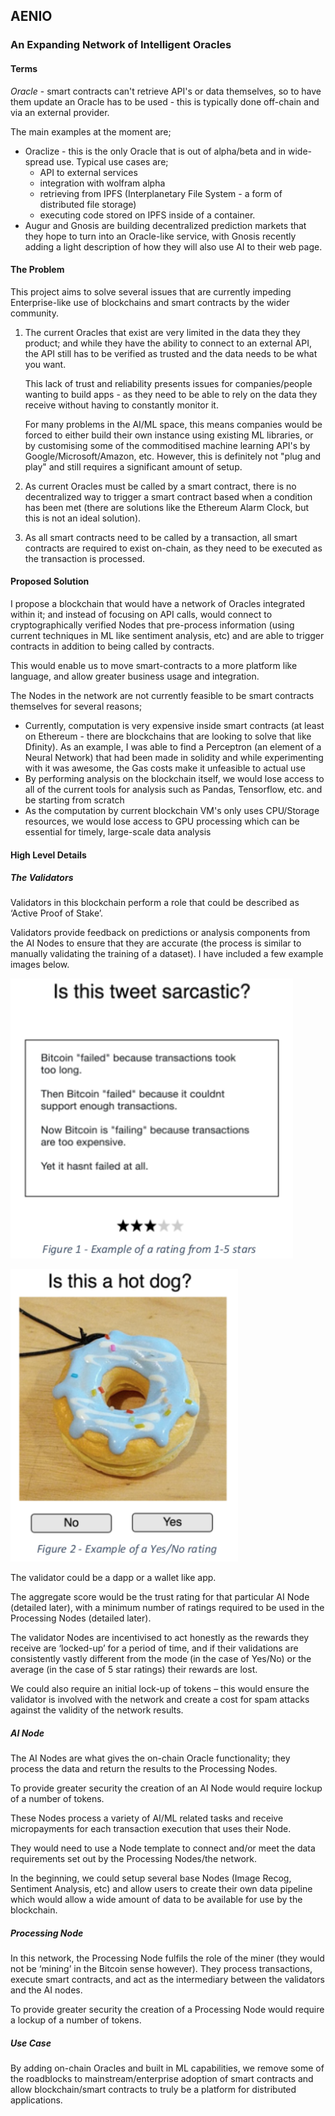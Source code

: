 ## AENIO

### An Expanding Network of Intelligent Oracles

#### Terms

*Oracle* - smart contracts can't retrieve API's or data themselves, so to have them update an
Oracle has to be used - this is typically done off-chain and via an external provider.

The main examples at the moment are;

- Oraclize - this is the only Oracle that is out of alpha/beta and in wide-spread use. 
  Typical use cases are; 
  - API to external services
  - integration with wolfram alpha
  - retrieving from IPFS (Interplanetary File System - a form of distributed file storage)
  - executing code stored on IPFS inside of a container.
- Augur and Gnosis are building decentralized prediction markets that they hope to turn into an Oracle-like service, with Gnosis recently adding a light description of how they will also use AI to their web page.

#### The Problem

This project aims to solve several issues that are currently impeding Enterprise-like use of blockchains and smart contracts by the wider community.

1. The current Oracles that exist are very limited in the data they they product; and while they have the ability to connect to an external API, the API still has to be verified as trusted and the data needs to be what you want. 

   This lack of trust and reliability presents issues for companies/people wanting to build apps - as they need to be able to rely on the data they receive without having to constantly monitor it. 

   For many problems in the AI/ML space, this means companies would be forced to either build their own instance using existing ML libraries, or by customising some of the commoditised machine learning API's by Google/Microsoft/Amazon, etc. However, this is definitely not "plug and play" and still requires a significant amount of setup.

2. As current Oracles must be called by a smart contract, there is no decentralized way to trigger a smart contract based when a condition has been met (there are solutions like the Ethereum Alarm Clock, but this is not an ideal solution).

3. As all smart contracts need to be called by a transaction, all smart contracts are required to exist on-chain, as they need to be executed as the transaction is processed. 

#### Proposed Solution

I propose a blockchain that would have a network of Oracles integrated within it; and instead of focusing on API calls, would connect to cryptographically verified Nodes that pre-process information (using current techniques in ML like sentiment analysis, etc) and are able to trigger contracts in addition to being called by contracts.

This would enable us to move smart-contracts to a more platform like language, and allow greater business usage and integration.

The Nodes in the network are not currently feasible to be smart contracts themselves for several reasons;

- Currently, computation is very expensive inside smart contracts (at least on Ethereum - there are blockchains that are looking to solve that like Dfinity). As an example, I was able to find a Perceptron (an element of a Neural Network) that had been made in solidity and while experimenting with it was awesome, the Gas costs make it unfeasible to actual use
- By performing analysis on the blockchain itself, we would lose access to all of the current tools for analysis such as Pandas, Tensorflow, etc. and be starting from scratch
- As the computation by current blockchain VM's only uses CPU/Storage resources, we would lose access to GPU processing which can be essential for timely, large-scale data analysis

#### High Level Details

##### The Validators

Validators in this blockchain perform a role that could be described as ‘Active Proof of Stake’.

Validators provide feedback on predictions or analysis components from the AI Nodes to ensure that they are accurate (the process is similar to manually validating the training of a dataset). I have included a few example images below.

![1537592364140](images/fig1.png)

![1537592404606](images/fig2.png)

The validator could be a dapp or a wallet like app.

The aggregate score would be the trust rating for that particular AI Node (detailed later), with a minimum number of ratings required to be used in the Processing Nodes (detailed later).

The validator Nodes are incentivised to act honestly as the rewards they receive are ‘locked-up’ for a period of time, and if their validations are consistently vastly different from the mode (in the case of Yes/No) or the average (in the case of 5 star ratings) their rewards are lost.

We could also require an initial lock-up of tokens – this would ensure the validator is involved with the network and create a cost for spam attacks against the validity of the network results.

##### AI Node

The AI Nodes are what gives the on-chain Oracle functionality; they process the data and return the results to the Processing Nodes.

To provide greater security the creation of an AI Node would require lockup of a number of tokens. 

These Nodes process a variety of AI/ML related tasks and receive micropayments for each transaction execution that uses their Node.

They would need to use a Node template to connect and/or meet the data requirements set out by the Processing Nodes/the network.

In the beginning, we could setup several base Nodes (Image Recog, Sentiment Analysis, etc) and allow users to create their own data pipeline which would allow a wide amount of data to be available for use by the blockchain.

##### Processing Node

In this network, the Processing Node fulfils the role of the miner (they would not be ‘mining’ in the Bitcoin sense however). They process transactions, execute smart contracts, and act as the intermediary between the validators and the AI nodes.

To provide greater security the creation of a Processing Node would require a lockup of a number of tokens.

##### Use Case

By adding on-chain Oracles and built in ML capabilities, we remove some of the roadblocks to mainstream/enterprise adoption of smart contracts and allow blockchain/smart contracts to truly be a platform for distributed applications.